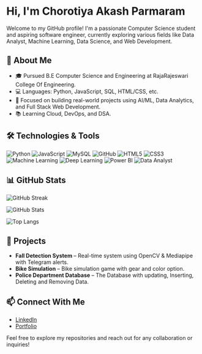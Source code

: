# Hi, I'm Chorotiya Akash Parmaram 

Welcome to my GitHub profile! I'm a passionate Computer Science student and aspiring software engineer, currently exploring various fields like Data Analyst, Machine Learning, Data Science, and Web Development.

## 💼 About Me
- 🎓 Pursued B.E Computer Science and Engineering at RajaRajeswari College Of Engineering.
- 💻 Languages: Python, JavaScript, SQL, HTML/CSS, etc.
- 🚀 Focused on building real-world projects using AI/ML, Data Analytics, and Full Stack Web Development.
- 📚 Learning Cloud, DevOps, and DSA.

## 🛠️ Technologies & Tools
![Python](https://img.shields.io/badge/-Python-black?style=flat-square&logo=python)
![JavaScript](https://img.shields.io/badge/-JavaScript-black?style=flat-square&logo=javascript)
![MySQL](https://img.shields.io/badge/-MySQL-black?style=flat-square&logo=mysql)
![GitHub](https://img.shields.io/badge/-GitHub-black?style=flat-square&logo=github)
![HTML5](https://img.shields.io/badge/-HTML5-black?style=flat-square&logo=html5)
![CSS3](https://img.shields.io/badge/-CSS3-black?style=flat-square&logo=css3)
![Machine Learning](https://img.shields.io/badge/-Machine%20Learning-black?style=flat-square&logo=scikit-learn)
![Deep Learning](https://img.shields.io/badge/-Deep%20Learning-black?style=flat-square&logo=tensorflow)
![Power BI](https://img.shields.io/badge/-Power%20BI-black?style=flat-square&logo=powerbi)
![Data Analyst](https://img.shields.io/badge/-Data%20Analytics-black?style=flat-square&logo=tableau)

## 📊 GitHub Stats

![GitHub Streak](https://streak-stats.demolab.com?user=Ak01-bot&theme=tokyonight&hide_border=false)

![GitHub Stats](https://github-readme-stats.vercel.app/api?username=Ak01-bot&show_icons=true&theme=tokyonight)

![Top Langs](https://github-readme-stats.vercel.app/api/top-langs/?username=Ak01-bot&layout=compact&theme=tokyonight)


## 📌 Projects
- **Fall Detection System** – Real-time system using OpenCV & Mediapipe with Telegram alerts.
- **Bike Simulation** – Bike simulation game with gear and color option.
- **Police Department Database** – The Database with updating, Inserting, Deleting and Removing Data.

## 📫 Connect With Me
- [LinkedIn](https://www.linkedin.com/in/akash-chorotiya-a03678277)
- [Portfolio](https://yourportfolio.com)

Feel free to explore my repositories and reach out for any collaboration or inquiries!
